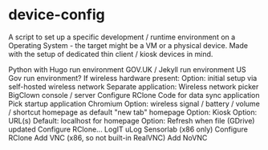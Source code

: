 # device-config
A script to set up a specific development / runtime environment on a Operating System - the target might be a VM or a physical device.
Made with the setup of dedicated thin client / kiosk devices in mind.

Python with Hugo run environment
GOV.UK / Jekyll run environment
US Gov run environment?
If wireless hardware present:
  Option: initial setup via self-hosted wireless network
  Separate application: Wireless network picker
BigClown console / server
  Configure RClone
  Code for data sync application
    Pick startup application
      Chromium
        Option: wireless signal / battery / volume / shortcut homepage as default "new tab" homepage
        Option: Kiosk
        Option: URL(s)
          Default: localhost for homepage
          Option: Refresh when file (GDrive) updated
          Configure RClone...
        LogIT uLog Sensorlab (x86 only)
          Configure RClone
          Add VNC (x86, so not built-in RealVNC)
          Add NoVNC